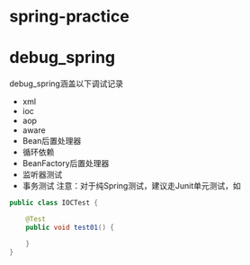 # spring-practice
# debug_spring
debug_spring涵盖以下调试记录
- xml
- ioc
- aop
- aware
- Bean后置处理器
- 循环依赖
- BeanFactory后置处理器
- 监听器测试
- 事务测试
  注意：对于纯Spring测试，建议走Junit单元测试，如
```java
public class IOCTest {

    @Test
    public void test01() {

    }
}
```